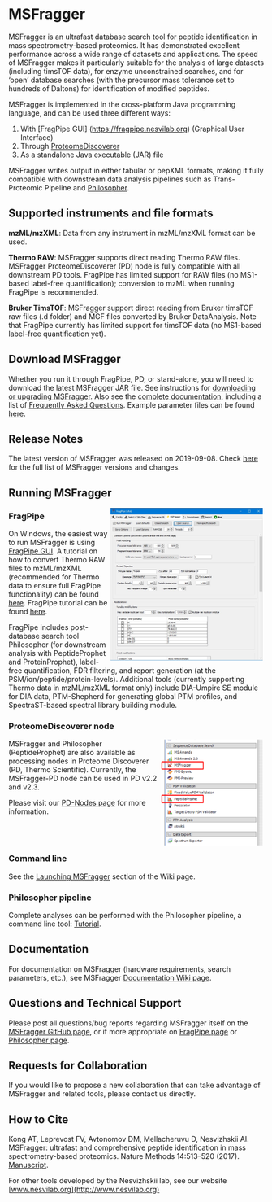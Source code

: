 # MSFragger

MSFragger is an ultrafast database search tool for peptide identification in mass spectrometry-based proteomics. It has demonstrated excellent performance across a wide range of datasets and applications. The speed of MSFragger makes it particularly suitable for the analysis of large datasets (including timsTOF data), for enzyme unconstrained searches, and for ‘open’ database searches (with the precursor mass tolerance set to hundreds of Daltons) for identification of modified peptides.

MSFragger is implemented in the cross-platform Java programming language, and can be used three different ways:

1. With [FragPipe GUI] (https://fragpipe.nesvilab.org) (Graphical User Interface)
2. Through [ProteomeDiscoverer](https://www.nesvilab.org/PD-Nodes/)
3. As a standalone Java executable (JAR) file

MSFragger writes output in either tabular or pepXML formats, making it fully compatible with downstream data analysis pipelines such as Trans-Proteomic Pipeline and [Philosopher](https://nesvilab.github.io/philosopher/).

## Supported instruments and file formats  
**mzML/mzXML**: Data from any instrument in mzML/mzXML format can be used.

**Thermo RAW**: MSFragger supports direct reading Thermo RAW files. MSFragger ProteomeDiscoverer (PD) node is fully compatible with all downstream PD tools. FragPipe has limited support for RAW files (no MS1-based label-free quantification); conversion to mzML when running FragPipe is recommended.      

**Bruker TimsTOF**: MSFragger support direct reading from Bruker timsTOF raw files (.d folder) and MGF files converted by Bruker DataAnalysis. Note that FragPipe currently has limited support for timsTOF data (no MS1-based label-free quantification yet). 

## Download MSFragger 
Whether you run it through FragPipe, PD, or stand-alone, you will need to download the latest MSFragger JAR file. See instructions for [downloading or upgrading MSFragger](https://github.com/Nesvilab/MSFragger/wiki/Preparing-MSFragger#Downloading-MSFragger). Also see the [complete documentation](https://github.com/Nesvilab/MSFragger/wiki), including a list of [Frequently Asked Questions](https://github.com/Nesvilab/MSFragger/wiki/Frequently-Asked-Questions). Example parameter files can be found [here](https://github.com/Nesvilab/MSFragger/tree/master/parameter_files).

## Release Notes
The latest version of MSFragger was released on 2019-09-08.
Check [here](CHANGELOG.md) for the full list of MSFragger versions and changes.

## Running MSFragger
<img src="images/4.jpg" width="300px" hspace="3px" align="right"/>

### FragPipe
On Windows, the easiest way to run MSFragger is using [FragPipe GUI](https://fragpipe.nesvilab.org). A tutorial on how to convert Thermo RAW files to mzML/mzXML (recommended for Thermo data to ensure full FragPipe functionality) can be found [here](tutorial_convert.md). FragPipe tutorial can be found [here](tutorial_fragpipe.md). 

FragPipe includes post-database search tool Philosopher (for downstream analysis with PeptideProphet and ProteinProphet), label-free quantification, FDR filtering, and report generation (at the PSM/ion/peptide/protein-levels). Additional tools (currently supporting Thermo data in mzML/mzXML format only) include DIA-Umpire SE module for DIA data, PTM-Shepherd for generating global PTM profiles, and SpectraST-based spectral library building module.  

### ProteomeDiscoverer node
<img src="https://raw.githubusercontent.com/Nesvilab/PD-Nodes/master/fig3.png" width="200px" hspace="3px" align="right"/>
MSFragger and Philosopher (PeptideProphet) are also available as processing nodes in Proteome Discoverer (PD, Thermo Scientific). Currently, the MSFragger-PD node can be used in PD v2.2 and v2.3.

Please visit our [PD-Nodes page](https://www.nesvilab.org/PD-Nodes/) for more information.
<br><br><br><br>

### Command line
See the [Launching MSFragger](https://github.com/Nesvilab/MSFragger/wiki/Launching-MSFragger) section of the Wiki page.


### Philosopher pipeline
Complete analyses can be performed with the Philosopher pipeline, a command line tool: [Tutorial](https://github.com/Nesvilab/philosopher/wiki/Processing-Filtering-and-Analyzing-Open-Search-Results-Using-Philosopher).

## Documentation
For documentation on MSFragger (hardware requirements, search parameters, etc.), see MSFragger [Documentation Wiki page](https://github.com/Nesvilab/MSFragger/wiki).  

## Questions and Technical Support
Please post all questions/bug reports regarding MSFragger itself on the [MSFragger GitHub page](https://github.com/Nesvilab/MSFragger), or if more appropriate on [FragPipe page](https://github.com/Nesvilab/FragPipe) or [Philosopher page](https://github.com/Nesvilab/philosopher).

## Requests for Collaboration
If you would like to propose a new collaboration that can take advantage of MSFragger and related tools, please contact us directly. 

## How to Cite
Kong AT, Leprevost FV, Avtonomov DM, Mellacheruvu D, Nesvizhskii AI. MSFragger: ultrafast and comprehensive peptide identification in mass spectrometry-based proteomics. Nature Methods 14:513–520 (2017). [Manuscript](https://www.nature.com/articles/nmeth.4256). 

For other tools developed by the Nesvizhskii lab, see our website [www.nesvilab.org](http://www.nesvilab.org)
